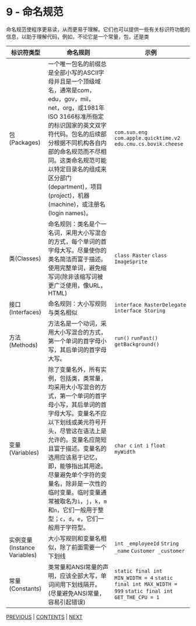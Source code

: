 # 9 - 命名规范
命名规范使程序更易读，从而更易于理解。它们也可以提供一些有关标识符功能的信息，以助于理解代码，例如，不论它是一个常量，包，还是类

标识符类型 | 命名规则 | 示例
----------|---------|---------
包(Packages) | 一个唯一包名的前缀总是全部小写的ASCII字母并且是一个顶级域名，通常是com，edu，gov，mil，net，org，或1981年ISO 3166标准所指定的标识国家的英文双字符代码。包名的后续部分根据不同机构各自内部的命名规范而不尽相同。这类命名规范可能以特定目录名的组成来区分部门(department)，项目(project)，机器(machine)，或注册名(login names)。 | `com.sun.eng` `com.apple.quicktime.v2` `edu.cmu.cs.bovik.cheese`
类(Classes)	 | 命名规则：类名是个一名词，采用大小写混合的方式，每个单词的首字母大写。尽量使你的类名简洁而富于描述。使用完整单词，避免缩写词(除非该缩写词被更广泛使用，像URL，HTML) | `class Raster` `class ImageSprite`
接口(Interfaces) | 命名规则：大小写规则与类名相似 | `interface RasterDelegate` `interface Storing`
方法(Methods)	 | 方法名是一个动词，采用大小写混合的方式，第一个单词的首字母小写，其后单词的首字母大写。 | 	`run()` `runFast()` `getBackground()`
变量(Variables)	 | 除了变量名外，所有实例，包括类，类常量，均采用大小写混合的方式，第一个单词的首字母小写，其后单词的首字母大写。变量名不应以下划线或美元符号开头，尽管这在语法上是允许的。变量名应简短且富于描述。变量名的选用应该易于记忆，即，能够指出其用途。尽量避免单个字符的变量名，除非是一次性的临时变量。临时变量通常被取名为`i`，`j`，`k`，`m`和`n`，它们一般用于整型；`c`，`d`，`e`，它们一般用于字符型。 | 	`char c` `int i` `float myWidth`
实例变量(Instance Variables)	 | 大小写规则和变量名相似，除了前面需要一个下划线	 | `int _employeeId` `String _name` `Customer _customer`
常量(Constants)	 | 类常量和ANSI常量的声明，应该全部大写，单词间用下划线隔开。(尽量避免ANSI常量，容易引起错误)	 | `static final int MIN_WIDTH = 4` `static final int MAX_WIDTH = 999` `static final int GET_THE_CPU = 1`


[PREVIOUS](page08.md) | [CONTENTS](SUMMARY.md) | [NEXT](page10.md)
